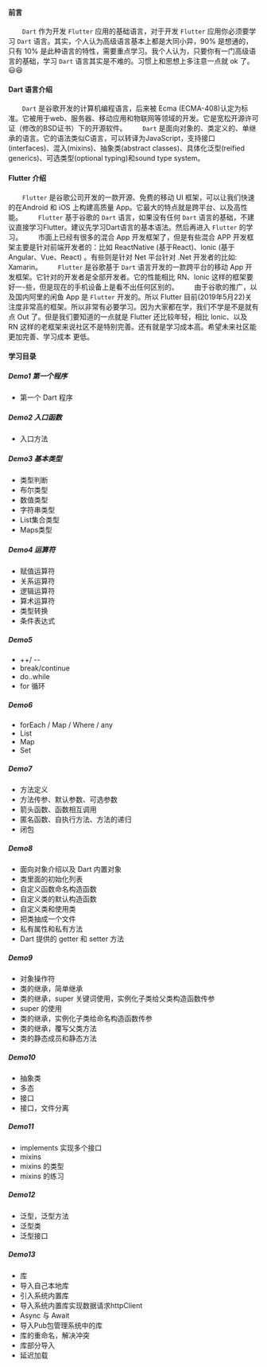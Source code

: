 #### 前言
&emsp;&emsp;`Dart` 作为开发 `Flutter` 应用的基础语言，对于开发 `Flutter` 应用你必须要学习 `Dart` 语言。其实，个人认为高级语言基本上都是大同小异，90% 是想通的，只有 10% 是此种语言的特性，需要重点学习。我个人认为，只要你有一门高级语言的基础，学习 `Dart` 语言其实是不难的。习惯上和思想上多注意一点就 ok 了。😃😆
#### Dart 语言介绍
&emsp;&emsp;`Dart` 是谷歌开发的计算机编程语言，后来被 Ecma (ECMA-408)认定为标准。它被用于web、服务器、移动应用和物联网等领域的开发。它是宽松开源许可证（修改的BSD证书）下的开源软件。
&emsp;&emsp;`Dart` 是面向对象的、类定义的、单继承的语言。它的语法类似C语言，可以转译为JavaScript，支持接口(interfaces)、混入(mixins)、抽象类(abstract classes)、具体化泛型(reified generics)、可选类型(optional typing)和sound type system。
#### Flutter 介绍
&emsp;&emsp;`Flutter` 是谷歌公司开发的一款开源、免费的移动 UI 框架，可以让我们快速的在Android 和 iOS 上构建高质量 App。它最大的特点就是跨平台、以及高性能。
&emsp;&emsp;`Flutter` 基于谷歌的 `Dart` 语言，如果没有任何 `Dart` 语言的基础，不建议直接学习Flutter。建议先学习Dart语言的基本语法。然后再进入 `Flutter` 的学习。
&emsp;&emsp;市面上已经有很多的混合 App 开发框架了，但是有些混合 APP 开发框架主要是针对前端开发者的：比如 ReactNative (基于React)、lonic (基于Angular、Vue、React) 。有些则是针对 Net 平台针对 .Net 开发者的比如: Xamarin。
&emsp;&emsp;`Flutter` 是谷歌基于 `Dart` 语言开发的一款跨平台的移动 App 开发框架。它针对的开发者是全部开发者。它的性能相比 RN、lonic 这样的框架要好一-些，但是现在的手机设备上是看不出任何区别的。
&emsp;&emsp;由于谷歌的推广，以及国内阿里的闲鱼 App 是 `Flutter` 开发的。所以 Flutter 目前(2019年5月22)关注度非常高的框架。所以非常有必要学习。因为大家都在学，我们不学是不是就有点 Out 了。但是我们要知道的一点就是 Flutter 还比较年轻，相比 lonic、以及 RN 这样的老框架来说社区不是特别完善。还有就是学习成本高。希望未来社区能更加完善、学习成本
更低。

#### 学习目录
##### Demo1  第一个程序

 - 第一个 Dart 程序

##### Demo2  入口函数

 - 入口方法

##### Demo3  基本类型
 - 类型判断
 - 布尔类型
 - 数值类型
 - 字符串类型
 - List集合类型
 - Maps类型
##### Demo4  运算符
 - 赋值运算符
 - 关系运算符
 - 逻辑运算符
 - 算术运算符
 - 类型转换
 - 条件表达式
##### Demo5 
 - ++/ --
 - break/continue
 - do..while
 - for 循环
##### Demo6
 - forEach / Map / Where / any
 - List
 - Map
 - Set
##### Demo7
 - 方法定义
 - 方法传参、默认参数、可选参数
 - 箭头函数、函数相互调用
 - 匿名函数、自执行方法、方法的递归
 - 闭包
##### Demo8
 - 面向对象介绍以及 Dart 内置对象
 - 类里面的初始化列表
 - 自定义函数命名构造函数
 - 自定义类的默认构造函数
 - 自定义类和使用类
 - 把类抽成一个文件
 - 私有属性和私有方法
 - Dart 提供的 getter 和 setter 方法
##### Demo9
 - 对象操作符
 - 类的继承，简单继承
 - 类的继承，super 关键词使用，实例化子类给父类构造函数传参
 - super 的使用
 - 类的继承，实例化子类给命名构造函数传参
 - 类的继承，覆写父类方法
 - 类的静态成员和静态方法
 
##### Demo10
 - 抽象类
 - 多态
 - 接口
 - 接口，文件分离
##### Demo11
 - implements 实现多个接口
 - mixins
 - mixins 的类型
 - mixins 的练习
##### Demo12
 - 泛型，泛型方法
 - 泛型类
 - 泛型接口
##### Demo13
 - 库
 - 导入自己本地库
 - 引入系统内置库
 - 导入系统内置库实现数据请求httpClient
 - Async 与 Await
 - 导入Pub包管理系统中的库
 - 库的重命名，解决冲突
 - 库部分导入
 - 延迟加载






